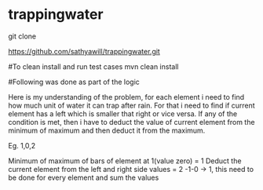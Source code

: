 # trappingwater
git clone

https://github.com/sathyawill/trappingwater.git

#To clean install and run test cases
mvn clean install

#Following was done as part of the logic

Here is my understanding of the problem, for each element i need to find how much unit of water it can trap after rain.
For that i need to find if current element has a left which is smaller that right or vice versa.
If any of the condition is met, then i have to deduct the value of current element from the minimum of maximum and then deduct it from the maximum.

Eg. 1,0,2

Minimum of maximum of bars of element at 1(value zero) = 1
Deduct the current element from the left and right side values = 2 -1-0 -> 1, this need to be done for every element and sum the values

